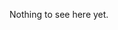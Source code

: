 Nothing to see here yet. 
<!---
erikstokstad/erikstokstad is a ✨ special ✨ repository because its `README.md` (this file) appears on your GitHub profile.
You can click the Preview link to take a look at your changes.
--->
